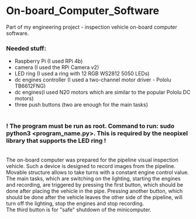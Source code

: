 # On-board_Computer_Software
Part of my engineering project - inspection vehicle on-board computer software.

### Needed stuff:
- Raspberry Pi (I used RPi 4b)
- camera (I used the RPi Camera v2)
- LED ring (I used a ring with 12 RGB WS2812 5050 LEDs)
- dc engines controller (I used a two-channel motor driver - Pololu TB6612FNG)
- dc engines(I used N20 motors which are similar to the popular Pololu DC motors) 
- three push buttons (two are enough for the main tasks)<br /> <br />

### ! The program must be run as root. Command to run: sudo python3 <program_name.py>. This is required by the neopixel library that supports the LED ring !

<br /> 
The on-board computer was prepared for the pipeline visual inspection vehicle. Such a device is designed to record images from the pipeline. Movable structure allows to take turns with a constant engine control value.
<br /> 
The main tasks, which are switching on the lighting, starting the engines and recording, are triggered by pressing the first button, which should be done after placing the vehicle in the pipe. Pressing another button, which should be done after the vehicle leaves the other side of the pipeline, will turn off the lighting, stop the engines and stop recording.
<br /> 
The third button is for "safe" shutdown of the minicomputer.
